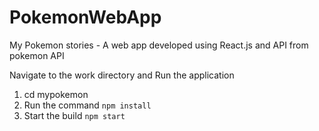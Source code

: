 # PokemonWebApp
My Pokemon stories - A web app developed using React.js and API from pokemon API

Navigate to the work directory and Run the application
1. cd mypokemon
2. Run the command `npm install`
3. Start the build `npm start`

